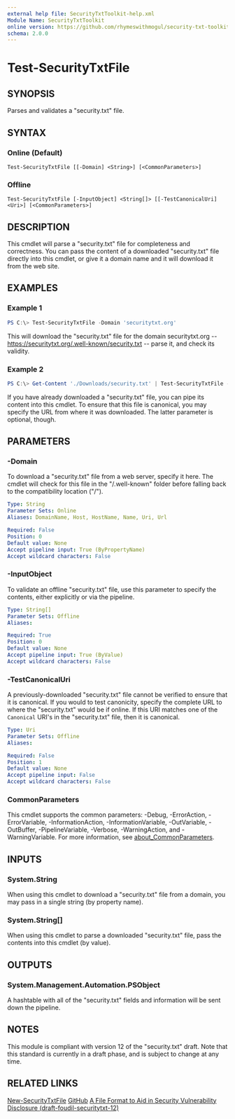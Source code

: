 ```yaml
---
external help file: SecurityTxtToolkit-help.xml
Module Name: SecurityTxtToolkit
online version: https://github.com/rhymeswithmogul/security-txt-toolkit/blob/main/man/en-US/Test-SecurityTxtFile.md
schema: 2.0.0
---
```


# Test-SecurityTxtFile

## SYNOPSIS
Parses and validates a "security.txt" file.

## SYNTAX

### Online (Default)
```
Test-SecurityTxtFile [[-Domain] <String>] [<CommonParameters>]
```

### Offline
```
Test-SecurityTxtFile [-InputObject] <String[]> [[-TestCanonicalUri] <Uri>] [<CommonParameters>]
```

## DESCRIPTION
This cmdlet will parse a "security.txt" file for completeness and correctness.  You can pass the content of a downloaded "security.txt" file directly into this cmdlet, or give it a domain name and it will download it from the web site.

## EXAMPLES

### Example 1
```powershell
PS C:\> Test-SecurityTxtFile -Domain 'securitytxt.org'
```

This will download the "security.txt" file for the domain securitytxt.org -- https://securitytxt.org/.well-known/security.txt -- parse it, and check its validity.

### Example 2
```powershell
PS C:\> Get-Content './Downloads/security.txt' | Test-SecurityTxtFile -TestCanonicalUri 'https://securitytxt.org/.well-known/security.txt'
```

If you have already downloaded a "security.txt" file, you can pipe its content into this cmdlet.  To ensure that this file is canonical, you may specify the URL from where it was downloaded.  The latter parameter is optional, though.

## PARAMETERS

### -Domain
To download a "security.txt" file from a web server, specify it here.  The cmdlet will check for this file in the "/.well-known" folder before falling back to the compatibility location ("/").

```yaml
Type: String
Parameter Sets: Online
Aliases: DomainName, Host, HostName, Name, Uri, Url

Required: False
Position: 0
Default value: None
Accept pipeline input: True (ByPropertyName)
Accept wildcard characters: False
```

### -InputObject
To validate an offline "security.txt" file, use this parameter to specify the contents, either explicitly or via the pipeline.

```yaml
Type: String[]
Parameter Sets: Offline
Aliases:

Required: True
Position: 0
Default value: None
Accept pipeline input: True (ByValue)
Accept wildcard characters: False
```

### -TestCanonicalUri
A previously-downloaded "security.txt" file cannot be verified to ensure that it is canonical.  If you would to test canonicity, specify the complete URL to where the "security.txt" would be if online.  If this URI matches one of the `Canonical` URI's in the "security.txt" file, then it is canonical.

```yaml
Type: Uri
Parameter Sets: Offline
Aliases:

Required: False
Position: 1
Default value: None
Accept pipeline input: False
Accept wildcard characters: False
```

### CommonParameters
This cmdlet supports the common parameters: -Debug, -ErrorAction, -ErrorVariable, -InformationAction, -InformationVariable, -OutVariable, -OutBuffer, -PipelineVariable, -Verbose, -WarningAction, and -WarningVariable. For more information, see [about_CommonParameters](http://go.microsoft.com/fwlink/?LinkID=113216).

## INPUTS

### System.String
When using this cmdlet to download a "security.txt" file from a domain, you may pass in a single string (by property name).

### System.String[]
When using this cmdlet to parse a downloaded "security.txt" file, pass the contents into this cmdlet (by value).

## OUTPUTS

### System.Management.Automation.PSObject
A hashtable with all of the "security.txt" fields and information will be sent down the pipeline.

## NOTES
This module is compliant with version 12 of the "security.txt" draft.   Note that this standard is currently in a draft phase, and is subject to change at any time.

## RELATED LINKS

[New-SecurityTxtFile](New-SecurityTxtFile)
[GitHub](https://github.com/rhymeswithmogul/security-txt-toolkit)
[A File Format to Aid in Security Vulnerability Disclosure (draft-foudil-securitytxt-12)](https://datatracker.ietf.org/doc/html/draft-foudil-securitytxt)
